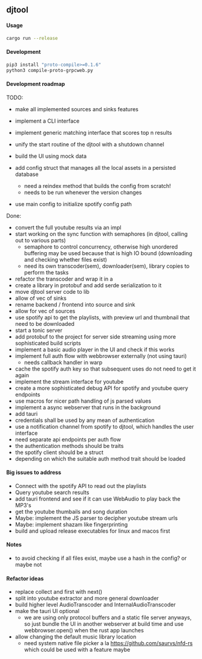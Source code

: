 ## djtool

#### Usage

```bash
cargo run --release
```

#### Development

```bash
pip3 install "proto-compile>=0.1.6"
python3 compile-proto-grpcweb.py
```

#### Development roadmap

TODO:

- make all implemented sources and sinks features
- implement a CLI interface
- implement generic matching interface that scores top n results
- unify the start routine of the djtool with a shutdown channel
- build the UI using mock data

- add config struct that manages all the local assets in a persisted database
  - need a reindex method that builds the config from scratch!
  - needs to be run whenever the version changes
- use main config to initialize spotify config path

Done:

- convert the full youtube results via an impl
- start working on the sync function with semaphores (in djtool, calling out to various parts)
  - semaphore to control concurrency, otherwise high unordered buffering may be used because that is high IO bound (downloading and checking whether files exist)
  - need its own transcoder(sem), downloader(sem), library copies to perform the tasks
- refactor the transcoder and wrap it in a 
- create a library in protobuf and add serde serialization to it
- move djtool server code to lib
- allow of vec of sinks
- rename backend / frontend into source and sink
- allow for vec of sources
- use spotify api to get the playlists, with preview url and thumbnail that need to be downloaded
- start a tonic server
- add protobuf to the project for server side streaming using more sophisticated build scripts
- implement a basic audio player in the UI and check if this works
- implement full auth flow with webbrowser externally (not using tauri)
  - needs callback handler in warp
- cache the spotify auth key so that subsequent uses do not need to get it again
- implement the stream interface for youtube
- create a more sophisticated debug API for spotify and youtube query endpoints
- use macros for nicer path handling of js parsed values
- implement a async webserver that runs in the background
- add tauri
- credentials shall be used by any mean of authentication
- use a notification channel from spotify to djtool, which handles the user interface
- need separate api endpoints per auth flow
- the authentication methods should be traits
- the spotify client should be a struct
- depending on which the suitable auth method trait should be loaded


#### Big issues to address

- Connect with the spotify API to read out the playlists
- Query youtube search results
- add tauri frontend and see if it can use WebAudio to play back the MP3's
- get the youtube thumbails and song duration
- Maybe: implement the JS parser to decipher youtube stream urls
- Maybe: implement shazam like fingerprinting
- build and upload release executables for linux and macos first

#### Notes

- to avoid checking if all files exist, maybe use a hash in the config? or maybe not

#### Refactor ideas

- replace collect and first with next()
- split into youtube extractor and more general downloader
- build higher level AudioTranscoder and InternalAudioTranscoder
- make the tauri UI optional
  - we are using only protocol buffers and a static file server anyways, so just bundle the UI in another webserver at build time and use webbrowser.open() when the rust app launches
- allow changing the default music library location
  - need system native file picker a la https://github.com/saurvs/nfd-rs which could be used with a feature maybe
